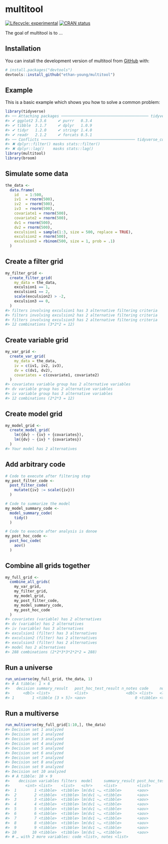
<!-- README.md is generated from README.Rmd. Please edit that file -->

# multitool

<!-- badges: start -->

[![Lifecycle:
experimental](https://img.shields.io/badge/lifecycle-experimental-orange.svg)](https://lifecycle.r-lib.org/articles/stages.html#experimental)
[![CRAN
status](https://www.r-pkg.org/badges/version/multitool)](https://CRAN.R-project.org/package=multitool)
<!-- badges: end -->

The goal of multitool is to …

## Installation

You can install the development version of multitool from
[GitHub](https://github.com/) with:

``` r
# install.packages("devtools")
devtools::install_github("ethan-young/multitool")
```

## Example

This is a basic example which shows you how to solve a common problem:

``` r
library(tidyverse)
#> ── Attaching packages ─────────────────────────────────────── tidyverse 1.3.1 ──
#> ✔ ggplot2 3.3.6     ✔ purrr   0.3.4
#> ✔ tibble  3.1.7     ✔ dplyr   1.0.9
#> ✔ tidyr   1.2.0     ✔ stringr 1.4.0
#> ✔ readr   2.1.2     ✔ forcats 0.5.1
#> ── Conflicts ────────────────────────────────────────── tidyverse_conflicts() ──
#> ✖ dplyr::filter() masks stats::filter()
#> ✖ dplyr::lag()    masks stats::lag()
library(multitool)
library(broom)
```

## Simulate some data

``` r
the_data <-
  data.frame(
    id   = 1:500,
    iv1  = rnorm(500),
    iv2  = rnorm(500),
    iv3  = rnorm(500),
    covariate1 = rnorm(500),
    covariate2 = rnorm(500),
    dv1 = rnorm(500),
    dv2 = rnorm(500),
    exculsion1 = sample(1:3, size = 500, replace = TRUE),
    exculsion2 = rnorm(500),
    exculsion3 = rbinom(500, size = 1, prob = .1)
  )
```

## Create a filter grid

``` r
my_filter_grid <-
  create_filter_grid(
    my_data = the_data,
    exculsion1 == 1,
    exculsion1 == 2,
    scale(exculsion2) > -2,
    exculsion3 == 0,
  )
#> filters involving exculsion1 has 3 alternative filtering criteria
#> filters involving exculsion2 has 2 alternative filtering criteria
#> filters involving exculsion3 has 2 alternative filtering criteria
#> 12 combinations (3*2*2 = 12)
```

## Create variable grid

``` r
my_var_grid <-
  create_var_grid(
    my_data = the_data,
    iv = c(iv1, iv2, iv3),
    dv = c(dv1, dv2),
    covariates = c(covariate1, covariate2)
  )
#> covariates variable group has 2 alternative variables
#> dv variable group has 2 alternative variables
#> iv variable group has 3 alternative variables
#> 12 combinations (2*2*3 = 12)
```

## Create model grid

``` r
my_model_grid <-
  create_model_grid(
    lm({dv} ~ {iv} + {covariates}),
    lm({dv} ~ {iv} * {covariates})
  )
#> Your model has 2 alternatives
```

## Add arbitrary code

``` r
# Code to execute after filtering step
my_post_filter_code <- 
  post_filter_code(
    mutate({iv} := scale({iv}))
  )
```

``` r
# Code to summarize the model
my_model_summary_code <- 
  model_summary_code(
    tidy()
  )
```

``` r
# Code to execute after analysis is donoe
my_post_hoc_code <- 
  post_hoc_code(
    aov() 
  )
```

## Combine all grids together

``` r
my_full_grid <- 
  combine_all_grids(
    my_var_grid, 
    my_filter_grid, 
    my_model_grid,
    my_post_filter_code,
    my_model_summary_code,
    my_post_hoc_code
  )
#> covariates (variable) has 2 alternatives
#> dv (variable) has 2 alternatives
#> iv (variable) has 3 alternatives
#> exculsion1 (filter) has 3 alternatives
#> exculsion2 (filter) has 2 alternatives
#> exculsion3 (filter) has 2 alternatives
#> model has 2 alternatives
#> 288 combinations (2*2*3*3*2*2*2 = 288)
```

## Run a universe

``` r
run_universe(my_full_grid, the_data, 1)
#> # A tibble: 1 × 6
#>   decision summary_result   post_hoc_test_result n_notes code     notes   
#>      <dbl> <list>           <list>                 <dbl> <list>   <list>  
#> 1        1 <tibble [3 × 5]> <aov>                      0 <tibble> <tibble>
```

## Run a multiverse

``` r
run_multiverse(my_full_grid[1:10,], the_data)
#> Decision set 1 analyzed
#> Decision set 2 analyzed
#> Decision set 3 analyzed
#> Decision set 4 analyzed
#> Decision set 5 analyzed
#> Decision set 6 analyzed
#> Decision set 7 analyzed
#> Decision set 8 analyzed
#> Decision set 9 analyzed
#> Decision set 10 analyzed
#> # A tibble: 10 × 9
#>    decision variables filters  model     summary_result post_hoc_test_r… n_notes
#>       <int> <list>    <list>   <chr>     <list>         <list>             <dbl>
#>  1        1 <tibble>  <tibble> lm(dv1 ~… <tibble>       <aov>                  0
#>  2        2 <tibble>  <tibble> lm(dv1 ~… <tibble>       <aov>                  0
#>  3        3 <tibble>  <tibble> lm(dv1 ~… <tibble>       <aov>                  0
#>  4        4 <tibble>  <tibble> lm(dv1 ~… <tibble>       <aov>                  0
#>  5        5 <tibble>  <tibble> lm(dv1 ~… <tibble>       <aov>                  0
#>  6        6 <tibble>  <tibble> lm(dv1 ~… <tibble>       <aov>                  0
#>  7        7 <tibble>  <tibble> lm(dv1 ~… <tibble>       <aov>                  0
#>  8        8 <tibble>  <tibble> lm(dv1 ~… <tibble>       <aov>                  0
#>  9        9 <tibble>  <tibble> lm(dv1 ~… <tibble>       <aov>                  0
#> 10       10 <tibble>  <tibble> lm(dv1 ~… <tibble>       <aov>                  0
#> # … with 2 more variables: code <list>, notes <list>
```
